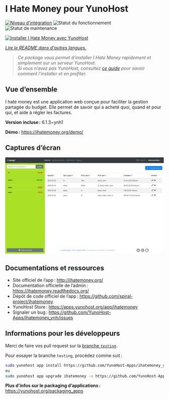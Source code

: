 <!--
Nota bene : ce README est automatiquement généré par <https://github.com/YunoHost/apps/tree/master/tools/readme_generator>
Il NE doit PAS être modifié à la main.
-->

# I Hate Money pour YunoHost

[![Niveau d’intégration](https://apps.yunohost.org/badge/integration/ihatemoney)](https://ci-apps.yunohost.org/ci/apps/ihatemoney/)
![Statut du fonctionnement](https://apps.yunohost.org/badge/state/ihatemoney)
![Statut de maintenance](https://apps.yunohost.org/badge/maintained/ihatemoney)

[![Installer I Hate Money avec YunoHost](https://install-app.yunohost.org/install-with-yunohost.svg)](https://install-app.yunohost.org/?app=ihatemoney)

*[Lire le README dans d'autres langues.](./ALL_README.md)*

> *Ce package vous permet d’installer I Hate Money rapidement et simplement sur un serveur YunoHost.*  
> *Si vous n’avez pas YunoHost, consultez [ce guide](https://yunohost.org/install) pour savoir comment l’installer et en profiter.*

## Vue d’ensemble

I hate money est une application web conçue pour faciliter la gestion partagée du budget. Elle permet de savoir qui a acheté quoi, quand et pour qui, et aide à régler les factures.


**Version incluse :** 6.1.3~ynh1

**Démo :** <https://ihatemoney.org/demo/>

## Captures d’écran

![Capture d’écran de I Hate Money](./doc/screenshots/screenshot.webp)

## Documentations et ressources

- Site officiel de l’app : <http://ihatemoney.org/>
- Documentation officielle de l’admin : <https://ihatemoney.readthedocs.org/>
- Dépôt de code officiel de l’app : <https://github.com/spiral-project/ihatemoney>
- YunoHost Store : <https://apps.yunohost.org/app/ihatemoney>
- Signaler un bug : <https://github.com/YunoHost-Apps/ihatemoney_ynh/issues>

## Informations pour les développeurs

Merci de faire vos pull request sur la [branche `testing`](https://github.com/YunoHost-Apps/ihatemoney_ynh/tree/testing).

Pour essayer la branche `testing`, procédez comme suit :

```bash
sudo yunohost app install https://github.com/YunoHost-Apps/ihatemoney_ynh/tree/testing --debug
ou
sudo yunohost app upgrade ihatemoney -u https://github.com/YunoHost-Apps/ihatemoney_ynh/tree/testing --debug
```

**Plus d’infos sur le packaging d’applications :** <https://yunohost.org/packaging_apps>
